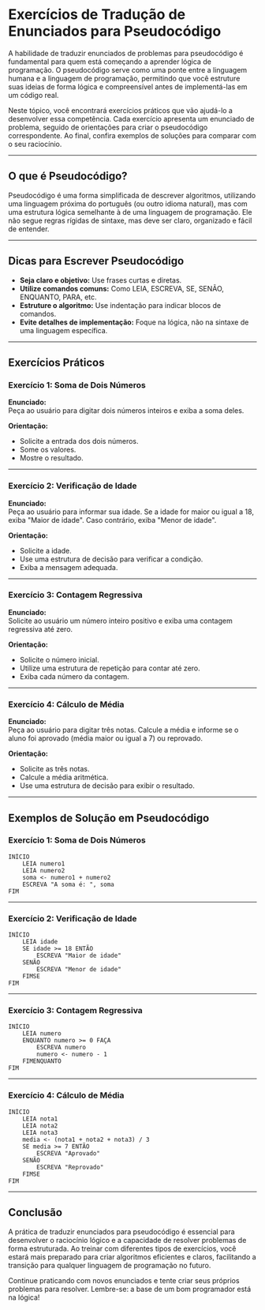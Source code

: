 # Exercícios de Tradução de Enunciados para Pseudocódigo

A habilidade de traduzir enunciados de problemas para pseudocódigo é fundamental para quem está começando a aprender lógica de programação. O pseudocódigo serve como uma ponte entre a linguagem humana e a linguagem de programação, permitindo que você estruture suas ideias de forma lógica e compreensível antes de implementá-las em um código real.

Neste tópico, você encontrará exercícios práticos que vão ajudá-lo a desenvolver essa competência. Cada exercício apresenta um enunciado de problema, seguido de orientações para criar o pseudocódigo correspondente. Ao final, confira exemplos de soluções para comparar com o seu raciocínio.

---

## O que é Pseudocódigo?

Pseudocódigo é uma forma simplificada de descrever algoritmos, utilizando uma linguagem próxima do português (ou outro idioma natural), mas com uma estrutura lógica semelhante à de uma linguagem de programação. Ele não segue regras rígidas de sintaxe, mas deve ser claro, organizado e fácil de entender.

---

## Dicas para Escrever Pseudocódigo

- **Seja claro e objetivo:** Use frases curtas e diretas.
- **Utilize comandos comuns:** Como LEIA, ESCREVA, SE, SENÃO, ENQUANTO, PARA, etc.
- **Estruture o algoritmo:** Use indentação para indicar blocos de comandos.
- **Evite detalhes de implementação:** Foque na lógica, não na sintaxe de uma linguagem específica.

---

## Exercícios Práticos

### Exercício 1: Soma de Dois Números

**Enunciado:**  
Peça ao usuário para digitar dois números inteiros e exiba a soma deles.

**Orientação:**  
- Solicite a entrada dos dois números.
- Some os valores.
- Mostre o resultado.

---

### Exercício 2: Verificação de Idade

**Enunciado:**  
Peça ao usuário para informar sua idade. Se a idade for maior ou igual a 18, exiba "Maior de idade". Caso contrário, exiba "Menor de idade".

**Orientação:**  
- Solicite a idade.
- Use uma estrutura de decisão para verificar a condição.
- Exiba a mensagem adequada.

---

### Exercício 3: Contagem Regressiva

**Enunciado:**  
Solicite ao usuário um número inteiro positivo e exiba uma contagem regressiva até zero.

**Orientação:**  
- Solicite o número inicial.
- Utilize uma estrutura de repetição para contar até zero.
- Exiba cada número da contagem.

---

### Exercício 4: Cálculo de Média

**Enunciado:**  
Peça ao usuário para digitar três notas. Calcule a média e informe se o aluno foi aprovado (média maior ou igual a 7) ou reprovado.

**Orientação:**  
- Solicite as três notas.
- Calcule a média aritmética.
- Use uma estrutura de decisão para exibir o resultado.

---

## Exemplos de Solução em Pseudocódigo

### Exercício 1: Soma de Dois Números

```plaintext
INÍCIO
    LEIA numero1
    LEIA numero2
    soma <- numero1 + numero2
    ESCREVA "A soma é: ", soma
FIM
```

---

### Exercício 2: Verificação de Idade

```plaintext
INÍCIO
    LEIA idade
    SE idade >= 18 ENTÃO
        ESCREVA "Maior de idade"
    SENÃO
        ESCREVA "Menor de idade"
    FIMSE
FIM
```

---

### Exercício 3: Contagem Regressiva

```plaintext
INÍCIO
    LEIA numero
    ENQUANTO numero >= 0 FAÇA
        ESCREVA numero
        numero <- numero - 1
    FIMENQUANTO
FIM
```

---

### Exercício 4: Cálculo de Média

```plaintext
INÍCIO
    LEIA nota1
    LEIA nota2
    LEIA nota3
    media <- (nota1 + nota2 + nota3) / 3
    SE media >= 7 ENTÃO
        ESCREVA "Aprovado"
    SENÃO
        ESCREVA "Reprovado"
    FIMSE
FIM
```

---

## Conclusão

A prática de traduzir enunciados para pseudocódigo é essencial para desenvolver o raciocínio lógico e a capacidade de resolver problemas de forma estruturada. Ao treinar com diferentes tipos de exercícios, você estará mais preparado para criar algoritmos eficientes e claros, facilitando a transição para qualquer linguagem de programação no futuro.

Continue praticando com novos enunciados e tente criar seus próprios problemas para resolver. Lembre-se: a base de um bom programador está na lógica!